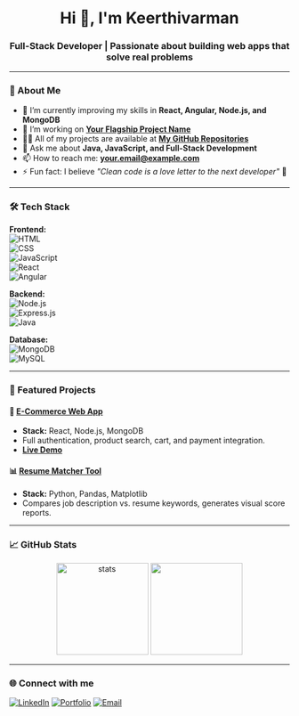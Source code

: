 <h1 align="center">Hi 👋, I'm Keerthivarman</h1>
<h3 align="center">Full-Stack Developer | Passionate about building web apps that solve real problems</h3>

---

### 🚀 About Me
- 🌱 I’m currently improving my skills in **React, Angular, Node.js, and MongoDB**
- 🔭 I’m working on **[Your Flagship Project Name](https://github.com/yourusername/project)**  
- 👨‍💻 All of my projects are available at **[My GitHub Repositories](https://github.com/yourusername?tab=repositories)**
- 💬 Ask me about **Java, JavaScript, and Full-Stack Development**
- 📫 How to reach me: **your.email@example.com**
- ⚡ Fun fact: I believe *"Clean code is a love letter to the next developer"* 💙

---

### 🛠️ Tech Stack

**Frontend:**  
![HTML](https://img.shields.io/badge/-HTML5-E34F26?logo=html5&logoColor=fff)  
![CSS](https://img.shields.io/badge/-CSS3-1572B6?logo=css3&logoColor=fff)  
![JavaScript](https://img.shields.io/badge/-JavaScript-F7DF1E?logo=javascript&logoColor=000)  
![React](https://img.shields.io/badge/-React-61DAFB?logo=react&logoColor=000)  
![Angular](https://img.shields.io/badge/-Angular-DD0031?logo=angular&logoColor=fff)  

**Backend:**  
![Node.js](https://img.shields.io/badge/-Node.js-339933?logo=node.js&logoColor=fff)  
![Express.js](https://img.shields.io/badge/-Express.js-000000?logo=express&logoColor=fff)  
![Java](https://img.shields.io/badge/-Java-007396?logo=java&logoColor=fff)  

**Database:**  
![MongoDB](https://img.shields.io/badge/-MongoDB-47A248?logo=mongodb&logoColor=fff)  
![MySQL](https://img.shields.io/badge/-MySQL-4479A1?logo=mysql&logoColor=fff)  

---

### 📌 Featured Projects

#### 🛒 [E-Commerce Web App](https://github.com/yourusername/ecommerce-app)
- **Stack:** React, Node.js, MongoDB  
- Full authentication, product search, cart, and payment integration.  
- **[Live Demo](https://your-demo-link)**  

#### 📊 [Resume Matcher Tool](https://github.com/yourusername/resume-matcher)
- **Stack:** Python, Pandas, Matplotlib  
- Compares job description vs. resume keywords, generates visual score reports.  

---

### 📈 GitHub Stats

<p align="center">
  <img src="https://github-readme-stats.vercel.app/api?username=yourusername&show_icons=true&theme=radical" alt="stats" height="165"/>
  <img src="https://github-readme-stats.vercel.app/api/top-langs/?username=yourusername&layout=compact&theme=radical" height="165"/>
</p>

---

### 🌐 Connect with me
[![LinkedIn](https://img.shields.io/badge/-LinkedIn-0A66C2?logo=linkedin&logoColor=fff)](https://www.linkedin.com/in/yourlinkedin/)
[![Portfolio](https://img.shields.io/badge/-Portfolio-000?logo=vercel&logoColor=fff)](https://yourportfolio.com)
[![Email](https://img.shields.io/badge/-Email-D14836?logo=gmail&logoColor=fff)](mailto:your.email@example.com)

